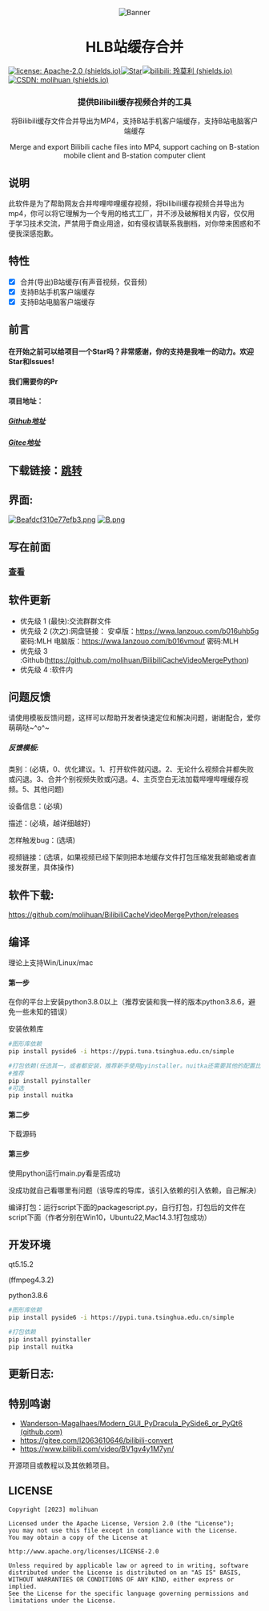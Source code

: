 

<p align="center">
<img src="https://s2.loli.net/2022/12/14/WoYwfehDNHbMzIZ.png" alt="Banner" />
</p>
<h1 align="center">HLB站缓存合并</h1>

[![license: Apache-2.0 (shields.io)](https://img.shields.io/badge/license-Apache--2.0-brightgreen)](https://github.com/molihuan/mlhfileselectorlib/blob/master/LICENSE)[![Star](https://img.shields.io/github/stars/molihuan/BilibiliCacheVideoMergePython.svg)](https://github.com/molihuan/BilibiliCacheVideoMergePython)[![bilibili: 玲莫利 (shields.io)](https://img.shields.io/badge/bilibili-玲莫利-orange)](https://space.bilibili.com/454222981)[![CSDN: molihuan (shields.io)](https://img.shields.io/badge/CSDN-molihuan-blue)](https://blog.csdn.net/molihuan)

<h3 align="center">提供Bilibili缓存视频合并的工具</h3>
<p align="center">将Bilibili缓存文件合并导出为MP4，支持B站手机客户端缓存，支持B站电脑客户端缓存</p>
<p align="center">Merge and export Bilibili cache files into MP4, support caching on B-station mobile client and B-station computer client</p>


## 说明

此软件是为了帮助网友合并哔哩哔哩缓存视频，将bilibili缓存视频合并导出为mp4，你可以将它理解为一个专用的格式工厂，并不涉及破解相关内容，仅仅用于学习技术交流，严禁用于商业用途，如有侵权请联系我删档，对你带来困惑和不便我深感抱歉。

## 特性

- [x] 合并(导出)B站缓存(有声音视频，仅音频)
- [x] 支持B站手机客户端缓存
- [x] 支持B站电脑客户端缓存

## 前言

#### 在开始之前可以给项目一个Star吗？非常感谢，你的支持是我唯一的动力。欢迎Star和Issues!

#### 我们需要你的Pr

#### 项目地址：
##### [Github地址](https://github.com/molihuan/BilibiliCacheVideoMergePython)
##### [Gitee地址](https://gitee.com/molihuan/BilibiliCacheVideoMergePython)

## 下载链接：[跳转](https://github.com/molihuan/BilibiliCacheVideoMergePython/releases)

## 界面:

[![Beafdcf310e77efb3.png](https://z4a.net/images/2023/07/22/Beafdcf310e77efb3.png)](https://z4a.net/image/VBY2Pp)
[![B.png](https://z4a.net/images/2023/07/22/B.png)](https://z4a.net/image/VBYgjE)

## 写在前面

### [查看](./res/md/statement.md)

## 软件更新

- 优先级 1 (最快):交流群群文件
- 优先级 2 (次之):网盘链接：
安卓版：https://wwa.lanzouo.com/b016uhb5g
密码:MLH
电脑版：https://wwa.lanzouo.com/b016vmouf
密码:MLH
- 优先级 3 :Github(https://github.com/molihuan/BilibiliCacheVideoMergePython)
- 优先级 4 :软件内

## 问题反馈

请使用模板反馈问题，这样可以帮助开发者快速定位和解决问题，谢谢配合，爱你萌萌哒~^o^~

##### 反馈模板:

类别：(必填，0、优化建议。1、打开软件就闪退。2、无论什么视频合并都失败或闪退。3、合并个别视频失败或闪退。4、主页空白无法加载哔哩哔哩缓存视频。5、其他问题)

设备信息：(必填)

描述：(必填，越详细越好)

怎样触发bug：(选填)

视频链接：(选填，如果视频已经下架则把本地缓存文件打包压缩发我邮箱或者直接发群里，具体操作)



## 软件下载:

https://github.com/molihuan/BilibiliCacheVideoMergePython/releases

## 编译

理论上支持Win/Linux/mac

#### 第一步

在你的平台上安装python3.8.0以上（推荐安装和我一样的版本python3.8.6，避免一些未知的错误）

安装依赖库

```sh
#图形库依赖
pip install pyside6 -i https://pypi.tuna.tsinghua.edu.cn/simple

#打包依赖(任选其一，或者都安装，推荐新手使用pyinstaller。nuitka还需要其他的配置比较麻烦)
#推荐
pip install pyinstaller
#可选
pip install nuitka
```

#### 第二步

下载源码

#### 第三步

使用python运行main.py看是否成功

没成功就自己看哪里有问题（该导库的导库，该引入依赖的引入依赖，自己解决）

编译打包：运行script下面的packagescript.py，自行打包，打包后的文件在script下面（作者分别在Win10，Ubuntu22,Mac14.3.1打包成功）

## 开发环境

qt5.15.2

(ffmpeg4.3.2)

python3.8.6

```sh
#图形库依赖
pip install pyside6 -i https://pypi.tuna.tsinghua.edu.cn/simple

#打包依赖
pip install pyinstaller
pip install nuitka
```

## 更新日志:



## 特别鸣谢

- [Wanderson-Magalhaes/Modern_GUI_PyDracula_PySide6_or_PyQt6 (github.com)](https://github.com/Wanderson-Magalhaes/Modern_GUI_PyDracula_PySide6_or_PyQt6)
- https://gitee.com/l2063610646/bilibili-convert
- https://www.bilibili.com/video/BV1gv4y1M7yn/

开源项目或教程以及其依赖项目。

## LICENSE 

```
Copyright [2023] molihuan

Licensed under the Apache License, Version 2.0 (the "License");
you may not use this file except in compliance with the License.
You may obtain a copy of the License at

http://www.apache.org/licenses/LICENSE-2.0

Unless required by applicable law or agreed to in writing, software
distributed under the License is distributed on an "AS IS" BASIS,
WITHOUT WARRANTIES OR CONDITIONS OF ANY KIND, either express or implied.
See the License for the specific language governing permissions and
limitations under the License.
```



